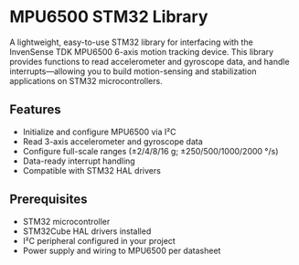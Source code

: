 # MPU6500 STM32 Library

A lightweight, easy-to-use STM32 library for interfacing with the InvenSense TDK MPU6500 6-axis motion tracking device. This library provides functions to read accelerometer and gyroscope data, and handle interrupts—allowing you to build motion-sensing and stabilization applications on STM32 microcontrollers.

## Features

- Initialize and configure MPU6500 via I²C  
- Read 3-axis accelerometer and gyroscope data   
- Configure full-scale ranges (±2/4/8/16 g; ±250/500/1000/2000 °/s)
- Data-ready interrupt handling  
- Compatible with STM32 HAL drivers  

## Prerequisites

- STM32 microcontroller  
- STM32Cube HAL drivers installed  
- I²C peripheral configured in your project  
- Power supply and wiring to MPU6500 per datasheet  
